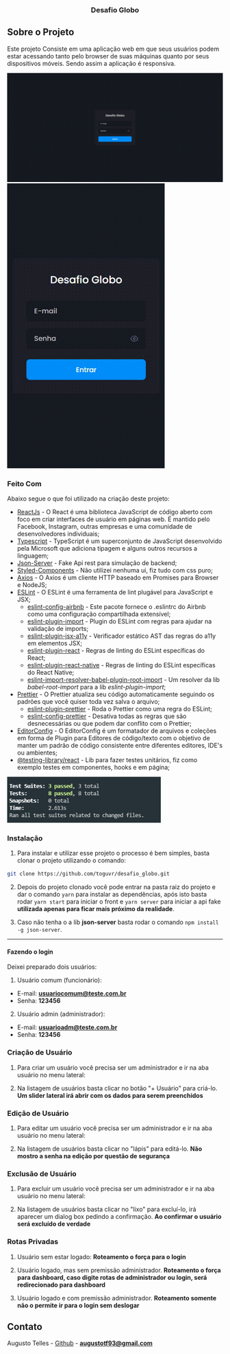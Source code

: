 <!--
*** Obrigado por estar vendo o nosso README. Se você tiver alguma sugestão
*** que possa melhorá-lo ainda mais dê um fork no repositório e crie uma Pull
*** Request ou abra uma Issue com a tag "sugestão".
*** Obrigado novamente! Agora vamos rodar esse projeto incrível :D
-->

<!-- PROJECT SHIELDS -->

<!-- PROJECT LOGO -->
<br />
<p align="center">

  <h3 align="center">Desafio Globo</h3>
</p>

<!-- TABLE OF CONTENTS

## Tabela de Conteúdo

- [Tabela de Conteúdo](#tabela-de-conte%C3%BAdo)
- [Sobre o Projeto](#sobre-o-projeto)
  - [Feito Com](#feito-com)
- [Começando](#come%C3%A7ando)
  - [Pré-requisitos](#pr%C3%A9-requisitos)
  - [Estrutura de Arquivos](#estrutura-de-arquivos)
  - [Instalação](#instala%C3%A7%C3%A3o)
    - [Passo Adicional no Android](#passo-adicional-no-android)
  - [Edição](#edi%C3%A7%C3%A3o)
  - [Publicação](#publica%C3%A7%C3%A3o)
- [Contribuição](#contribui%C3%A7%C3%A3o)
- [Licença](#licen%C3%A7a)
- [Contato](#contato) -->

<!-- ABOUT THE PROJECT -->

## Sobre o Projeto

Este projeto Consiste em uma aplicação web em que seus usuários podem estar acessando tanto pelo browser de suas máquinas quanto por seus dispositivos móveis. Sendo assim a aplicação é responsiva.

<img src="./src/assets/desktop.gif"/>
<img src="./src/assets/responsivo.gif"/>

### Feito Com

Abaixo segue o que foi utilizado na criação deste projeto:

- [ReactJs](https://pt-br.reactjs.org/) - O React é uma biblioteca JavaScript de código aberto com foco em criar interfaces de usuário em páginas web. É mantido pelo Facebook, Instagram, outras empresas e uma comunidade de desenvolvedores individuais;
- [Typescript](https://www.typescriptlang.org/) - TypeScript é um superconjunto de JavaScript desenvolvido pela Microsoft que adiciona tipagem e alguns outros recursos a linguagem;
- [Json-Server](https://www.npmjs.com/package/json-server) - Fake Api rest para simulação de backend;
- [Styled-Components](https://styled-components.com/) - Não utilizei nenhuma ui, fiz tudo com css puro;
- [Axios](https://github.com/axios/axios) - O Axios é um cliente HTTP baseado em Promises para Browser e NodeJS;
- [ESLint](https://eslint.org/) - O ESLint é uma ferramenta de lint plugável para JavaScript e JSX;
  - [eslint-config-airbnb](https://github.com/airbnb/javascript/tree/master/packages/eslint-config-airbnb) - Este pacote fornece o .eslintrc do Airbnb como uma configuração compartilhada extensível;
  - [eslint-plugin-import](https://github.com/benmosher/eslint-plugin-import) - Plugin do ESLint com regras para ajudar na validação de imports;
  - [eslint-plugin-jsx-a11y](https://github.com/evcohen/eslint-plugin-jsx-a11y) - Verificador estático AST das regras do a11y em elementos JSX;
  - [eslint-plugin-react](https://github.com/yannickcr/eslint-plugin-react) - Regras de linting do ESLint específicas do React;
  - [eslint-plugin-react-native](https://github.com/Intellicode/eslint-plugin-react-native) - Regras de linting do ESLint específicas do React Native;
  - [eslint-import-resolver-babel-plugin-root-import](https://github.com/olalonde/eslint-import-resolver-babel-root-import) - Um resolver da lib _babel-root-import_ para a lib _eslint-plugin-import_;
- [Prettier](https://prettier.io/) - O Prettier atualiza seu código automaticamente seguindo os padrões que você quiser toda vez salva o arquivo;
  - [eslint-plugin-prettier](https://github.com/prettier/eslint-plugin-prettier) - Roda o Prettier como uma regra do ESLint;
  - [eslint-config-prettier](https://github.com/prettier/eslint-config-prettier) - Desativa todas as regras que são desnecessárias ou que podem dar conflito com o Prettier;
- [EditorConfig](https://editorconfig.org/) - O EditorConfig é um formatador de arquivos e coleções em forma de Plugin para Editores de código/texto com o objetivo de manter um padrão de código consistente entre diferentes editores, IDE's ou ambientes;
- [@testing-library/react](https://testing-library.com/) - Lib para fazer testes unitários, fiz como exemplo testes em componentes, hooks e em página;

<img src="./src/assets/testsautomatizados.png"/>

<!-- GETTING STARTED -->

### Instalação

1. Para instalar e utilizar esse projeto o processo é bem simples, basta clonar o projeto utilizando o comando:

```sh
git clone https://github.com/toguvr/desafio_globo.git
```

2. Depois do projeto clonado você pode entrar na pasta raiz do projeto e dar o comando `yarn` para instalar as dependências, após isto basta rodar `yarn start` para iniciar o front e `yarn server` para iniciar a api fake **utilizada apenas para ficar mais próximo da realidade**.

3. Caso não tenha o a lib **json-server** basta rodar o comando `npm install -g json-server`.

---

#### Fazendo o login

Deixei preparado dois usuários:

1. Usuário comum (funcionário):

- E-mail: **usuariocomum@teste.com.br**
- Senha: **123456**

2. Usuário admin (administrador):

- E-mail: **usuarioadm@teste.com.br**
- Senha: **123456**

### Criação de Usuário

1. Para criar um usuário você precisa ser um administrador e ir na aba usuário no menu lateral:

2. Na listagem de usuários basta clicar no botão "+ Usuário" para criá-lo. **Um slider lateral irá abrir com os dados para serem preenchidos**

### Edição de Usuário

1. Para editar um usuário você precisa ser um administrador e ir na aba usuário no menu lateral:

2. Na listagem de usuários basta clicar no "lápis" para editá-lo. **Não mostro a senha na edição por questão de segurança**

### Exclusão de Usuário

1. Para excluir um usuário você precisa ser um administrador e ir na aba usuário no menu lateral:

2. Na listagem de usuários basta clicar no "lixo" para excluí-lo, irá aparecer um dialog box pedindo a confirmação. **Ao confirmar o usuário será excluído de verdade**

### Rotas Privadas

1. Usuário sem estar logado: **Roteamento o força para o login**

2. Usuário logado, mas sem premissão administrador. **Roteamento o força para dashboard, caso digite rotas de administrador ou login, será redirecionado para dashboard**

3. Usuário logado e com premissão administrador. **Roteamento somente não o permite ir para o login sem deslogar**

<!-- CONTACT -->

## Contato

Augusto Telles - [Github](https://github.com/toguvr) - **augustotf93@gmail.com**
